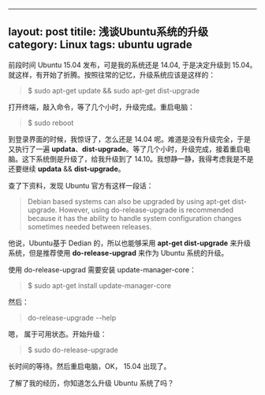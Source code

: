 ----------
layout: post
titile: 浅谈Ubuntu系统的升级
category: Linux
tags: ubuntu ugrade
----------

前段时间 Ubuntu 15.04 发布，可是我的系统还是 14.04, 于是决定升级到 15.04。就这样，有开始了折腾。按照往常的记忆，升级系统应该是这样的：

> $ sudo apt-get update && sudo apt-get dist-upgrade

打开终端，敲入命令，等了几个小时，升级完成。重启电脑：

> $ sudo reboot 

到登录界面的时候，我惊讶了，怎么还是 14.04 呢。难道是没有升级完全，于是又执行了一遍 **updata**、**dist-upgrade**。等了几个小时，升级完成，接着重启电脑。这下系统倒是升级了，给我升级到了 14.10。我想静一静，我得考虑我是不是还要继续 **updata** && **dist-upgrade**。

查了下资料，发现 Ubuntu 官方有这样一段话：

> Debian based systems can also be upgraded by using apt-get dist-upgrade. However, using do-release-upgrade is recommended because it has the ability to handle system configuration changes sometimes needed between releases.

他说，Ubuntu基于 Dedian 的，所以也能够采用 **apt-get dist-upgrade** 来升级系统，但是推荐使用 **do-release-upgrad** 来作为 Ubuntu 系统的升级。

使用 do-release-upgrad 需要安装 update-manager-core：

> $ sudo apt-get install update-manager-core

然后：

> do-release-upgrade --help

嗯， 属于可用状态。开始升级：

> $ sudo do-release-upgrade

长时间的等待。然后重启电脑，OK， 15.04 出现了。

了解了我的经历，你知道怎么升级 Ubuntu 系统了吗？